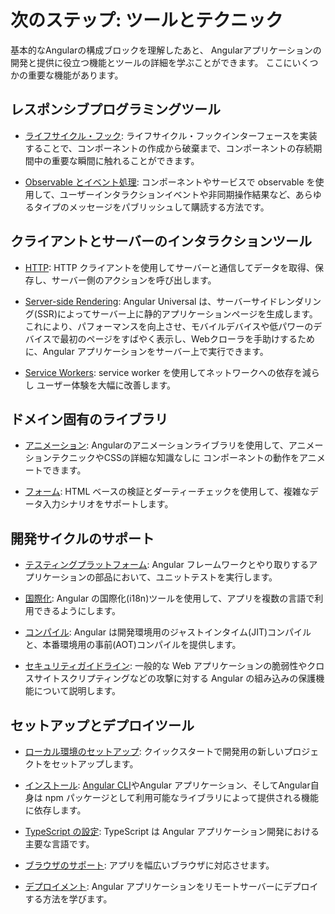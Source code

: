 # 次のステップ: ツールとテクニック

基本的なAngularの構成ブロックを理解したあと、
Angularアプリケーションの開発と提供に役立つ機能とツールの詳細を学ぶことができます。
ここにいくつかの重要な機能があります。

## レスポンシブプログラミングツール

* [ライフサイクル・フック](guide/lifecycle-hooks): ライフサイクル・フックインターフェースを実装することで、コンポーネントの作成から破棄まで、コンポーネントの存続期間中の重要な瞬間に触れることができます。

* [Observable とイベント処理](guide/observables): コンポーネントやサービスで observable を使用して、ユーザーインタラクションイベントや非同期操作結果など、あらゆるタイプのメッセージをパブリッシュして購読する方法です。

## クライアントとサーバーのインタラクションツール

* [HTTP](guide/http): HTTP クライアントを使用してサーバーと通信してデータを取得、保存し、サーバー側のアクションを呼び出します。

* [Server-side Rendering](guide/universal): Angular Universal は、サーバーサイドレンダリング(SSR)によってサーバー上に静的アプリケーションページを生成します。これにより、パフォーマンスを向上させ、モバイルデバイスや低パワーのデバイスで最初のページをすばやく表示し、Webクローラを手助けするために、Angular アプリケーションをサーバー上で実行できます。

* [Service Workers](guide/service-worker-intro): service worker を使用してネットワークへの依存を減らし
ユーザー体験を大幅に改善します。

## ドメイン固有のライブラリ

* [アニメーション](guide/animations): Angularのアニメーションライブラリを使用して、アニメーションテクニックやCSSの詳細な知識なしに
コンポーネントの動作をアニメートできます。

* [フォーム](guide/forms): HTML ベースの検証とダーティーチェックを使用して、複雑なデータ入力シナリオをサポートします。

## 開発サイクルのサポート

* [テスティングプラットフォーム](guide/testing): Angular フレームワークとやり取りするアプリケーションの部品において、ユニットテストを実行します。

* [国際化](guide/i18n):  Angular の国際化(i18n)ツールを使用して、アプリを複数の言語で利用できるようにします。

* [コンパイル](guide/aot-compiler): Angular は開発環境用のジャストインタイム(JIT)コンパイルと、本番環境用の事前(AOT)コンパイルを提供します。

* [セキュリティガイドライン](guide/security): 一般的な Web アプリケーションの脆弱性やクロスサイトスクリプティングなどの攻撃に対する Angular の組み込みの保護機能について説明します。

## セットアップとデプロイツール

* [ローカル環境のセットアップ](guide/setup): クイックスタートで開発用の新しいプロジェクトをセットアップします。

* [インストール](guide/npm-packages): [Angular CLI](https://cli.angular.io/)やAngular アプリケーション、そしてAngular自身は npm パッケージとして利用可能なライブラリによって提供される機能に依存します。

* [TypeScript の設定](guide/typescript-configuration): TypeScript は Angular アプリケーション開発における主要な言語です。

* [ブラウザのサポート](guide/browser-support): アプリを幅広いブラウザに対応させます。

* [デプロイメント](guide/deployment): Angular アプリケーションをリモートサーバーにデプロイする方法を学びます。

